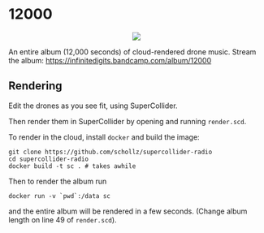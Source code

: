 # 12000


<center>
	<img src="https://user-images.githubusercontent.com/6550035/132101212-a812f1fc-7a59-4184-9667-d4ff6595fef7.jpg">
</center>


An entire album (12,000 seconds) of cloud-rendered drone music. Stream the album: https://infinitedigits.bandcamp.com/album/12000

## Rendering

Edit the drones as you see fit, using SuperCollider.

Then render them in SuperCollider by opening and running `render.scd`.

To render in the cloud, install `docker` and build the image:

```
git clone https://github.com/schollz/supercollider-radio
cd supercollider-radio
docker build -t sc . # takes awhile
```

Then to render the album run

```
docker run -v `pwd`:/data sc
```

and the entire album will be rendered in a few seconds. (Change album length on line 49 of `render.scd`).
